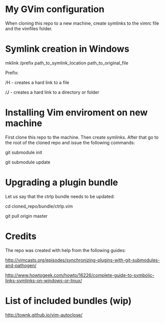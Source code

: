 # My GVim configuration
When cloning this repo to a new machine, create symlinks to the vimrc file and the vimfiles folder.

# Symlink creation in Windows
mklink /prefix path_to_symlink_location path_to_original_file

Prefix: 

/H - creates a hard link to a file

/J - creates a hard link to a directory or folder

# Installing Vim enviroment on new machine
First clone this repo to the machine. Then create symlinks. After that go to the root of the cloned repo and issue the following commands:

git submodule init

git submodule update

# Upgrading a plugin bundle
Let us say that the ctrlp bundle needs to be updated:

cd cloned_repo/bundle/ctrlp.vim

git pull origin master

# Credits
The repo was created with help from the following guides:

http://vimcasts.org/episodes/synchronizing-plugins-with-git-submodules-and-pathogen/

http://www.howtogeek.com/howto/16226/complete-guide-to-symbolic-links-symlinks-on-windows-or-linux/

# List of included bundles (wip)
http://townk.github.io/vim-autoclose/
